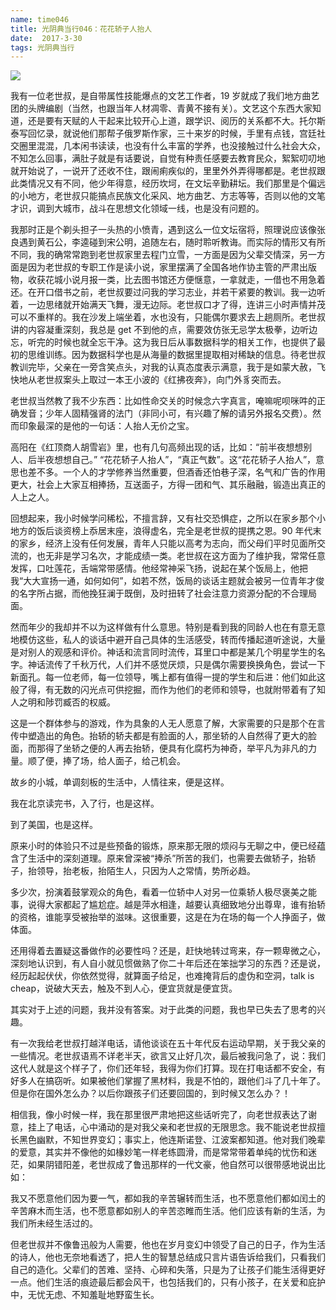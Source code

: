 ```yaml
---
name: time046
title: 光阴典当行046：花花轿子人抬人
date:  2017-3-30
tags: 光阴典当行
---
```

<!-- more -->
![](/cnblog/uploads/time046.jpg)

我有一位老世叔，是自带属性技能爆点的文艺工作者，19 岁就成了我们地方曲艺团的头牌编剧（当然，也跟当年人材凋零、青黄不接有关）。文艺这个东西大家知道，还是要有天赋的人干起来比较开心上道，跟学识、阅历的关系都不大。托尔斯泰写回忆录，就说他们那帮子俄罗斯作家，三十来岁的时候，手里有点钱，宫廷社交圈里混混，几本闲书读读，也没有什么丰富的学养，也没接触过什么社会大众，不知怎么回事，满肚子就是有话要说，自觉有种责任感要去教育民众，絮絮叨叨地就开始说了，一说开了还收不住，跟闹痢疾似的，里里外外弄得哪都是。老世叔跟此类情况又有不同，他少年得意，经历坎坷，在文坛辛勤耕坛。我们那里是个偏远的小地方，老世叔只能搞点民族文化采风、地方曲艺、方志等等，否则以他的文笔才识，调到大城市，战斗在思想文化领域一线，也是没有问题的。

我那时正是个剃头担子一头热的小愤青，遇到这么一位文坛宿将，照理说应该像张良遇到黄石公，李逵碰到宋公明，追随左右，随时聆听教诲。而实际的情形又有所不同，我的确常常跑到老世叔家里去程门立雪，一方面是因为父辈交情深，另一方面是因为老世叔的专职工作是读小说，家里摆满了全国各地作协主管的严肃出版物，收获花城小说月报一类，比去图书馆还方便惬意，一拿就走，一借也不用急着还。在开口借书之前，老世叔要过问我的学习志业，并若干紧要的教训。我一边听着，一边思绪就开始满天飞舞，漫无边际。老世叔口才了得，连讲三小时声情并茂可以不重样的。我在沙发上端坐着，水也没有，只能偶尔要求去上趟厕所。老世叔讲的内容凝重深刻，我总是 get 不到他的点，需要效仿张无忌学太极拳，边听边忘，听完的时候也就全忘干净。这为我日后从事数据科学的相关工作，也提供了最初的思维训练。因为数据科学也是从海量的数据里提取相对稀缺的信息。待老世叔教训完毕，父亲在一旁含笑点头，对我的认真态度表示满意，我于是如蒙大赦，飞快地从老世叔案头上取过一本王小波的《红拂夜奔》，向门外豸突而去。

老世叔当然教了我不少东西：比如性命交关的时候念六字真言，唵嘛呢呗咪吽的正确发音；少年人固精强肾的法门（非同小可，有兴趣了解的请另外报名交费）。然而印象最深的是他的一句话：人抬人无价之宝。

高阳在《红顶商人胡雪岩》里，也有几句高频出现的话，比如：“前半夜想想别人、后半夜想想自己。” “花花轿子人抬人”，“真正气数”。这“花花轿子人抬人”，意思也差不多。一个人的才学修养当然重要，但酒香还怕巷子深，名气和广告的作用更大，社会上大家互相捧扬，互送面子，方得一团和气、其乐融融，锻造出真正的人上之人。

回想起来，我小时候学问稀松，不擅言辞，又有社交恐惧症，之所以在家乡那个小地方的饭后谈资榜上忝居末座，浪得虚名，完全是老世叔的提携之恩。90 年代末的家乡，经济上没有任何发展，青年人只能以高考为志向，而父母们平时见面所交流的，也无非是学习名次，才能成绩一类。老世叔在这方面为了维护我，常常任意发挥，口吐莲花，舌端常带感情。他经常神采飞扬，说起在某个饭局上，他把我“大大宣扬一通，如何如何”，如若不然，饭局的谈话主题就会被另一位青年才俊的名字所占据，而他挽狂澜于既倒，及时扭转了社会注意力资源分配的不合理局面。

然而年少的我却并不以为这样做有什么意思。特别是看到我的同龄人也在有意无意地模仿这些，私人的谈话中避开自己具体的生活感受，转而传播起道听途说，大量是对别人的观感和评价。神话和流言同时流传，耳里口中都是某几个明星学生的名字。神话流传了千秋万代，人们并不感觉厌烦，只是偶尔需要换换角色，尝试一下新面孔。每一位老师，每一位领导，嘴上都有值得一提的学生和后进：他们如此这般了得，有无数的闪光点可供挖掘，而作为他们的老师和领导，也就附带着有了知人之明和陟罚臧否的权威。

这是一个群体参与的游戏，作为具象的人无人愿意了解，大家需要的只是那个在言传中塑造出的角色。抬轿的轿夫都是有脸面的人，那坐轿的人自然得了更大的脸面，而那得了坐轿之便的人再去抬轿，便具有化腐朽为神奇，举平凡为非凡的力量。顺了便，捧了场，给人面子，给己机会。

故乡的小城，单调刻板的生活中，人情往来，便是这样。

我在北京读完书，入了行，也是这样。

到了美国，也是这样。

原来小时的体验只不过是些预备的锻炼，原来那无限的烦闷与无聊之中，便已经蕴含了生活中的深刻道理。原来曾深被“捧杀”所苦的我们，也需要去做轿子，抬轿子，抬领导，抬老板，抬陌生人，只因为人之常情，势所必趋。

多少次，扮演着鼓掌观众的角色，看着一位轿中人对另一位乘轿人极尽褒美之能事，说得大家都起了尴尬症。越是萍水相逢，越要认真细致地分出尊卑，谁有抬轿的资格，谁能享受被抬举的滋味。这很重要，这是在为在场的每一个人挣面子，做体面。

还用得着去置疑这番做作的必要性吗？还是，赶快地转过弯来，存一颗卑微之心，深刻地认识到，有人自小就见惯做熟了你二十年后还在笨拙学习的东西？还是说，经历起起伏伏，你依然觉得，就算面子给足，也难掩背后的虚伪和空洞，talk is cheap，说破大天去，触及不到人心，便宜货就是便宜货。

其实对于上述的问题，我并没有答案。对于此类的问题，我也早已失去了思考的兴趣。

有一次我给老世叔打越洋电话，请他谈谈在五十年代反右运动早期，关于我父亲的一些情况。老世叔语焉不详老半天，欲言又止好几次，最后被我问急了，说：我们这代人就是这个样子了，你们还年轻，我得为你们打算。现在打电话都不安全，有好多人在搞窃听。如果被他们掌握了黑材料，我是不怕的，跟他们斗了几十年了。但是你在国外怎么办？以后你跟孩子们还要回国的，到时候又怎么办？！

相信我，像小时候一样，我在那里很严肃地把这些话听完了，向老世叔表达了谢意，挂上了电话，心中涌动的是对我父亲和老世叔的无限思念。我不能说老世叔擅长黑色幽默，不知世界变幻；事实上，他连斯诺登、江波案都知道。他对我们晚辈的爱意，其实并不像他的如椽妙笔一样老练圆滑，而是常常带着单纯的忧伤和迷茫，如果阴错阳差，老世叔成了鲁迅那样的一代文豪，他自然可以很带感地说出比如：

我又不愿意他们因为要一气，都如我的辛苦辗转而生活，也不愿意他们都如闰土的辛苦麻木而生活，也不愿意都如别人的辛苦恣睢而生活。他们应该有新的生活，为我们所未经生活过的。

但老世叔并不像鲁迅般为人需要，他也在岁月变幻中领受了自己的日子，作为生活的诗人，他也无奈地看透了，把人生的智慧总结成只言片语告诉给我们，只看我们自己的造化。父辈们的苦难、坚持、心碎和失落，只是为了让孩子们能生活得更好一点。他们生活的痕迹最后都会风干，也包括我们的，只有小孩子，在关爱和庇护中，无忧无虑、不知羞耻地野蛮生长。